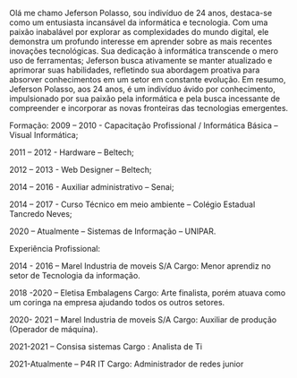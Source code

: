 Olá me chamo Jeferson Polasso, sou indivíduo de 24 anos, destaca-se como um entusiasta incansável da informática e tecnologia. Com uma paixão inabalável por explorar as complexidades do mundo digital, ele demonstra um profundo interesse em aprender sobre as mais recentes inovações tecnológicas. Sua dedicação à informática transcende o mero uso de ferramentas; 
Jeferson busca ativamente se manter atualizado e aprimorar suas habilidades, refletindo sua abordagem proativa para absorver conhecimentos em um setor em constante evolução. Em resumo, Jeferson Polasso, aos 24 anos, é um indivíduo ávido por conhecimento, impulsionado por sua paixão pela informática e pela busca incessante de compreender e incorporar as novas fronteiras das tecnologias emergentes.


Formação:
2009 – 2010 - Capacitação Profissional / Informática Básica – Visual Informática; 

2011 – 2012 - Hardware – Beltech; 

2012 – 2013 - Web Designer – Beltech; 

2014 – 2016 - Auxiliar administrativo – Senai; 

2014 – 2017 - Curso Técnico em meio ambiente – Colégio Estadual Tancredo Neves;

2020 – Atualmente – Sistemas de Informação – UNIPAR.

Experiência Profissional: 

2014 - 2016 – Marel Industria de moveis S/A 
Cargo: Menor aprendiz no setor de Tecnologia da informação. 

2018 -2020 – Eletisa Embalagens
Cargo: Arte finalista, porém atuava como um coringa na empresa ajudando todos os outros setores.

2020- 2021 – Marel Industria de moveis S/A 
Cargo: Auxiliar de produção (Operador de máquina).

2021-2021 – Consisa sistemas 
Cargo : Analista de Ti

2021-Atualmente – P4R IT
Cargo: Administrador de redes junior

